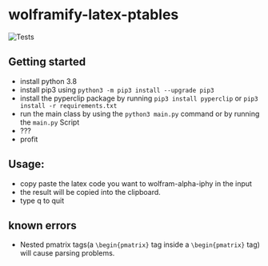 # wolframify-latex-ptables
![Tests](https://github.com/CommanderStorm/wolframify-latex-ptables/workflows/Python%20package/badge.svg?branch=master)
## Getting started

- install python 3.8
- install pip3 using ```python3 -m pip3 install --upgrade pip3```
- install the pyperclip package by running ```pip3 install pyperclip``` or ```pip3 install -r requirements.txt```
- run the main class by using the ```python3 main.py``` command or by running the ```main.py``` Script
- ???
- profit

## Usage:
- copy paste the latex code you want to wolfram-alpha-iphy in the input
- the result will be copied into the clipboard.
- type q to quit

## known errors 
- Nested pmatrix tags(a ```\begin{pmatrix}``` tag inside a ```\begin{pmatrix}``` tag) will cause parsing problems.
